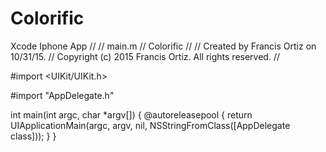 # Colorific
Xcode Iphone App
//
//  main.m
//  Colorific
//
//  Created by Francis Ortiz on 10/31/15.
//  Copyright (c) 2015 Francis Ortiz. All rights reserved.
//

#import <UIKit/UIKit.h>

#import "AppDelegate.h"

int main(int argc, char *argv[])
{
    @autoreleasepool {
        return UIApplicationMain(argc, argv, nil, NSStringFromClass([AppDelegate class]));
    }
}
